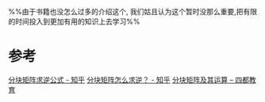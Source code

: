 

%%由于书籍也没怎么过多的介绍这个, 我们姑且认为这个暂时没那么重要,把有限的时间投入到更加有用的知识上去学习%%

# 参考
[分块矩阵求逆公式 - 知乎](https://zhuanlan.zhihu.com/p/85163930)
[分块矩阵怎么求逆？ - 知乎](https://www.zhihu.com/question/47760591)
[分块矩阵及其运算 – 四都教育](https://www.sudoedu.com/%E7%BA%BF%E6%80%A7%E4%BB%A3%E6%95%B0%E8%A7%86%E9%A2%91%E8%AF%BE%E7%A8%8B/%E7%9F%A9%E9%98%B5/%E5%88%86%E5%9D%97%E7%9F%A9%E9%98%B5%E5%8F%8A%E5%85%B6%E8%BF%90%E7%AE%97/)
